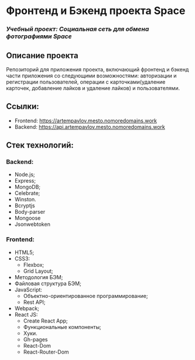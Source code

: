 # Фронтенд и Бэкенд проекта Space
### *Учебный проект: Социальная сеть для обмена фотографиями Space*

## Описание проекта
Репозиторий для приложения проекта, включающий фронтенд и бэкенд части приложения 
со следующими возможностями: авторизации и регистрации пользователей,
операции с карточками(удаление карточек, добавление лайков и удаление лайков) и пользователями.

## Ссылки:
- Frontend: https://artempavlov.mesto.nomoredomains.work
- Backend: https://api.artempavlov.mesto.nomoredomains.work

## Стек технологий:
### Backend:
- Node.js;
- Express;
- MongoDB;
- Сelebrate;
- Winston.
- Bcryptjs
- Body-parser
- Mongoose
- Jsonwebtoken

### Frontend:
- HTML5;
- CSS3:
    - Flexbox;
    - Grid Layout;
- Методология БЭМ;
- Файловая структура БЭМ;
- JavaScript:
    - Объектно-ориентированное программирование;
    - Rest API;
- Webpack;
- React JS:
    - Create React App;
    - Функциональные компоненты;
    - Хуки.
    - Gh-pages
    - React-Dom
    - React-Router-Dom
